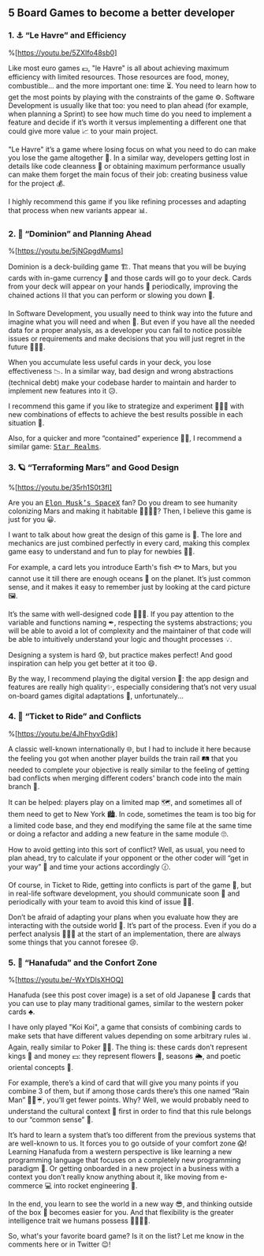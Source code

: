 ## 5 Board Games to become a better developer

### 1. ⚓ “Le Havre” and Efficiency

%[https://youtu.be/5ZXIfo48sb0]

Like most euro games 💶, "le Havre" is all about achieving maximum efficiency with limited resources. Those resources are food, money, combustible... and the more important one: time ⏳. You need to learn how to get the most points by playing with the constraints of the game ⚙. Software Development is usually like that too: you need to plan ahead (for example, when planning a Sprint) to see how much time do you need to implement a feature and decide if it’s worth it versus implementing a different one that could give more value 📈 to your main project.

"Le Havre" it’s a game where losing focus on what you need to do can make you lose the game altogether 🥴. In a similar way, developers getting lost in details like code cleanness 🧽 or obtaining maximum performance usually can make them forget the main focus of their job: creating business value for the project 💰.

I highly recommend this game if you like refining processes and adapting that process when new variants appear 📊.


### 2. 👑 “Dominion” and Planning Ahead

%[https://youtu.be/5jNGpgdMums]

Dominion is a deck-building game 🏗. That means that you will be buying cards with in-game currency 👛 and those cards will go to your deck. Cards from your deck will appear on your hands 👐 periodically, improving the chained actions ⛓ that you can perform or slowing you down 🐢.

In Software Development, you usually need to think way into the future and imagine what you will need and when 🤔. But even if you have all the needed data for a proper analysis, as a developer you can fail to notice possible issues or requirements and make decisions that you will just regret in the future 🤦🏼‍♀️.

When you accumulate less useful cards in your deck, you lose effectiveness 📉. In a similar way, bad design and wrong abstractions (technical debt) make your codebase harder to maintain and harder to implement new features into it 😥.

I recommend this game if you like to strategize and experiment 👩🏿‍🔬 with new combinations of effects to achieve the best results possible in each situation 🌟.

Also, for a quicker and more “contained” experience 👍🏻, I recommend a similar game: <kbd>[Star Realms](https://youtu.be/_KUO7jRICX0)</kbd>.


### 3. 🪐 “Terraforming Mars” and Good Design

%[https://youtu.be/35rh1S0t3fI]

Are you an <kbd>[Elon Musk’s SpaceX](https://www.spacex.com/)</kbd> fan? Do you dream to see humanity colonizing Mars and making it habitable 👨‍👨‍👦‍👦? Then, I believe this game is just for you 😀.

I want to talk about how great the design of this game is 💖. The lore and mechanics are just combined perfectly in every card, making this complex game easy to understand and fun to play for newbies 👼🏻. 

For example, a card lets you introduce Earth's fish 🐟 to Mars, but you cannot use it till there are enough oceans 🌊 on the planet. It’s just common sense, and it makes it easy to remember just by looking at the card picture 🖼.

It’s the same with well-designed code 👩🏽‍💻. If you pay attention to the variable and functions naming ✒, respecting the systems abstractions; you will be able to avoid a lot of complexity and the maintainer of that code will be able to intuitively understand your logic and thought processes 💡.

Designing a system is hard 😰, but practice makes perfect! And good inspiration can help you get better at it too 😄.

By the way, I recommend playing the digital version 📱: the app design and features are really high quality✨, especially considering that’s not very usual on-board games digital adaptations 💩, unfortunately...



### 4. 🚂 “Ticket to Ride” and Conflicts

%[https://youtu.be/4JhFhyvGdik]

A classic well-known internationally 🌐, but I had to include it here because the feeling you got when another player builds the train rail 🛤 that you needed to complete your objective is really similar to the feeling of getting bad conflicts when merging different coders' branch code into the main branch 🧨.

It can be helped: players play on a limited map 🗺, and sometimes all of them need to get to New York 🏙. In code, sometimes the team is too big for a limited code base, and they end modifying the same file at the same time or doing a refactor and adding a new feature in the same module 🙄.

How to avoid getting into this sort of conflict? Well, as usual, you need to plan ahead, try to calculate if your opponent or the other coder will “get in your way” 🤔 and time your actions accordingly 🕜.

Of course, in Ticket to Ride, getting into conflicts is part of the game 🎉, but in real-life software development, you should communicate soon 📢 and periodically with your team to avoid this kind of issue 👍🏿.

Don’t be afraid of adapting your plans when you evaluate how they are interacting with the outside world 🌆. It’s part of the process. Even if you do a perfect analysis 🕵🏻‍♀️ at the start of an implementation, there are always some things that you cannot foresee 😢.


### 5. 🎴 “Hanafuda” and the Confort Zone

%[https://youtu.be/-WxYDIsXHOQ]

Hanafuda (see this post cover image) is a set of old Japanese 🗾 cards that you can use to play many traditional games, similar to the western poker cards ♣.

I have only played "Koi Koi", a game that consists of combining cards to make sets that have different values depending on some arbitrary rules 📊. Again, really similar to Poker 🤷‍♂️. The thing is: these cards don’t represent kings 👑 and money 💵: they represent flowers 🌸, seasons 🌦, and poetic oriental concepts 🎋.

For example, there’s a kind of card that will give you many points if you combine 3 of them, but if among those cards there’s this one named “Rain Man” 👨🏻☔, you’ll get fewer points. Why? Well, we would probably need to understand the cultural context 👘 first in order to find that this rule belongs to our “common sense” 💭.

It’s hard to learn a system that’s too different from the previous systems that are well-known to us. It forces you to go outside of your comfort zone 😱! Learning Hanafuda from a western perspective is like learning a new programming language that focuses on a completely new programming paradigm 🤯. Or getting onboarded in a new project in a business with a context you don’t really know anything about it, like moving from e-commerce 💻 into rocket engineering 🚀.

In the end, you learn to see the world in a new way 😎, and thinking outside of the box 🍱 becomes easier for you. And that flexibility is the greater intelligence trait we humans possess 👩‍👩‍👧‍👧.

So, what's your favorite board game? Is it on the list? Let me know in the comments here or in Twitter 😉!
